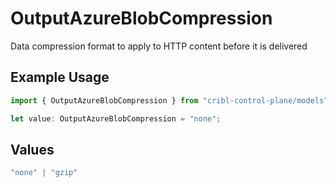 # OutputAzureBlobCompression

Data compression format to apply to HTTP content before it is delivered

## Example Usage

```typescript
import { OutputAzureBlobCompression } from "cribl-control-plane/models";

let value: OutputAzureBlobCompression = "none";
```

## Values

```typescript
"none" | "gzip"
```
